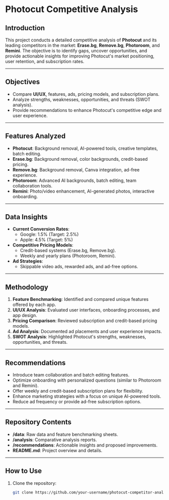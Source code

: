 # Photocut Competitive Analysis

## Introduction
This project conducts a detailed competitive analysis of **Photocut** and its leading competitors in the market: **Erase.bg**, **Remove.bg**, **Photoroom**, and **Remini**. The objective is to identify gaps, uncover opportunities, and provide actionable insights for improving Photocut's market positioning, user retention, and subscription rates.

---

## Objectives
- Compare **UI/UX**, features, ads, pricing models, and subscription plans.
- Analyze strengths, weaknesses, opportunities, and threats (SWOT analysis).
- Provide recommendations to enhance Photocut's competitive edge and user experience.

---

## Features Analyzed
- **Photocut**: Background removal, AI-powered tools, creative templates, batch editing.
- **Erase.bg**: Background removal, color backgrounds, credit-based pricing.
- **Remove.bg**: Background removal, Canva integration, ad-free experience.
- **Photoroom**: Advanced AI backgrounds, batch editing, team collaboration tools.
- **Remini**: Photo/video enhancement, AI-generated photos, interactive onboarding.

---

## Data Insights
- **Current Conversion Rates**:
  - Google: 1.5% (Target: 2.5%)
  - Apple: 4.5% (Target: 5%)
- **Competitive Pricing Models**:
  - Credit-based systems (Erase.bg, Remove.bg).
  - Weekly and yearly plans (Photoroom, Remini).
- **Ad Strategies**:
  - Skippable video ads, rewarded ads, and ad-free options.

---

## Methodology
1. **Feature Benchmarking**: Identified and compared unique features offered by each app.
2. **UI/UX Analysis**: Evaluated user interfaces, onboarding processes, and app design.
3. **Pricing Comparison**: Reviewed subscription and credit-based pricing models.
4. **Ad Analysis**: Documented ad placements and user experience impacts.
5. **SWOT Analysis**: Highlighted Photocut's strengths, weaknesses, opportunities, and threats.

---

## Recommendations
- Introduce team collaboration and batch editing features.
- Optimize onboarding with personalized questions (similar to Photoroom and Remini).
- Offer weekly and credit-based subscription plans for flexibility.
- Enhance marketing strategies with a focus on unique AI-powered tools.
- Reduce ad frequency or provide ad-free subscription options.

---

## Repository Contents
- **/data**: Raw data and feature benchmarking sheets.
- **/analysis**: Comparative analysis reports.
- **/recommendations**: Actionable insights and proposed improvements.
- **README.md**: Project overview and details.

---

## How to Use
1. Clone the repository:
   ```bash
   git clone https://github.com/your-username/photocut-competitor-analysis.git
